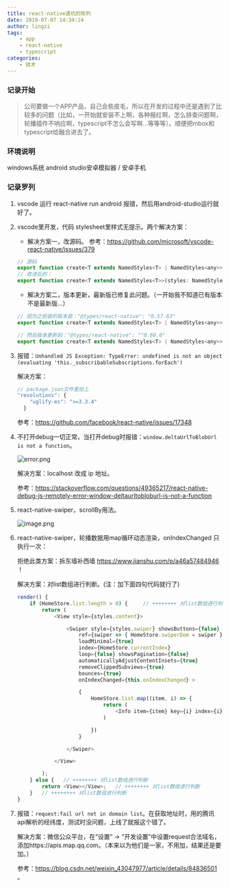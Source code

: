 ```yaml
---
title: react-native遇坑的陈列
date: 2019-07-07 14:34:24
author: lingzi
tags: 
    - app
    - react-native 
    - typescript
categories: 
    - 技术
---
```


### 记录开始

> 公司要做一个APP产品，自己会些皮毛，所以在开发的过程中还是遇到了比较多的问题（比如，一开始就安装不上啊，各种报红啊，怎么排查问题啊，轮播插件不响应啊，typescript不怎么会写啊...等等等）。顺便把mbox和typescript给融合进去了。

### 环境说明

windows系统
android studio安卓模拟器 / 安卓手机

### 记录罗列

1. vscode 运行 react-native run android 报错，然后用android-studio运行就好了。

2. vscode里开发，代码 stylesheet里样式无提示。两个解决方案：

    - 解决方案一，改源码。
    参考：https://github.com/microsoft/vscode-react-native/issues/379

    ```javascript
    // 源码
    export function create<T extends NamedStyles<T> | NamedStyles<any>>(styles: T): T;    
    // 改进后的：
    export function create<T extends NamedStyles<T>>(styles: NamedStyles<T>): { [P in keyof T]: RegisteredStyle<T[P]> }; 
    ```

    - 解决方案二，版本更新，最新版已修复此问题。（一开始我不知道已有版本不是最新版...）
     
    ```javascript
    // 因为之前装的版本是："@types/react-native": "0.57.63"
    export function create<T extends NamedStyles<T> | NamedStyles<any>>(styles: T): T;

    // 然后版本更新到："@types/react-native": "^0.60.0"
    export function create<T extends NamedStyles<T> | NamedStyles<any>>(styles: T | NamedStyles<T>): T;
    ```

3. 报错：` Unhandled JS Exception: TypeError: undefined is not an object (evaluating 'this._subscribableSubscriptions.forEach') `

    解决方案：

    ```javascript
    // package.json文件里加上
    "resolutions": {
        "uglify-es": ">=3.3.4"
      }
    ```
    
    参考：https://github.com/facebook/react-native/issues/17348

4. 不打开debug一切正常，当打开debug时报错：` window.deltaUrlToBlobUrl is not a function `。

    ![error.png](https://upload-images.jianshu.io/upload_images/3453108-ed976ab7e78b9bc4.png?imageMogr2/auto-orient/strip%7CimageView2/2/w/1240)
    
    解决方案：localhost 改成 ip 地址。
    
    参考：https://stackoverflow.com/questions/49365217/react-native-debug-js-remotely-error-window-deltaurltobloburl-is-not-a-function

5. react-native-swiper，scrollBy用法。

   ![image.png](https://upload-images.jianshu.io/upload_images/3453108-723338ec09f20cf1.png?imageMogr2/auto-orient/strip%7CimageView2/2/w/1240)

6. react-native-swiper，轮播数据用map循环动态渲染，onIndexChanged 只执行一次：

    拒绝此类方案：拆东墙补西墙 https://www.jianshu.com/p/a46a57484946 ！
    
    解决方案：对list数组进行判断。(注：加下面四句代码就行了)
    
    ```javascript
    render() {
        if (HomeStore.list.length > 0) {     // ++++++++ 对list数组进行判断
            return (
                <View style={styles.content}>

                    <Swiper style={styles.swiper} showsButtons={false}
                        ref={swiper => { HomeStore.swiperDom = swiper }}
                        loadMinimal={true}
                        index={HomeStore.currentIndex}
                        loop={false} showsPagination={false}
                        automaticallyAdjustContentInsets={true}
                        removeClippedSubviews={true}
                        bounces={true}
                        onIndexChanged={this.onIndexChanged} >

                        {
                            HomeStore.list.map((item, i) => {
                                return (
                                    <Info item={item} key={i} index={i} list={HomeStore.list} />
                                )

                            })
                        }

                    </Swiper>

                </View>

            );
        } else {   // ++++++++ 对list数组进行判断
            return <View></View>;   // ++++++++ 对list数组进行判断
        }   // ++++++++ 对list数组进行判断
    }
    ```

7. 报错：`request:fail url not in domain list`。在获取地址时，用的腾讯api解析的经纬度，测试时没问题，上线了就报这个错了。

    解决方案：微信公众平台，在“设置” -> “开发设置”中设置request合法域名，添加https://apis.map.qq.com。（本来以为他们是一家，不用加，结果还是要加。）
    
    参考：https://blog.csdn.net/weixin_43047977/article/details/84836501 。


